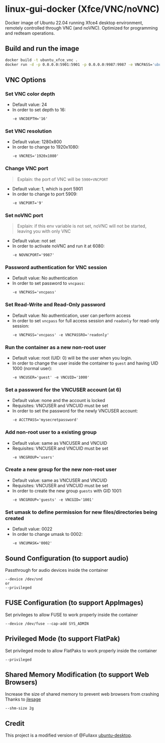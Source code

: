 # linux-gui-docker (Xfce/VNC/noVNC)

Docker image of Ubuntu 22.04 running Xfce4 desktop environment, remotely controlled through VNC (and noVNC). Optimized for programming and redteam operations.

## Build and run the image
```bash
docker build -t ubuntu_xfce_vnc .
docker run -d -p 0.0.0.0:5901:5901 -p 0.0.0.0:9987:9987 -e VNCPASS='ubuntupass' -e VNCRES='1920x1080' -e NOVNCPORT='9987' --shm-size 2g ubuntu_xfce_vnc
```

## VNC Options
### Set VNC color depth
- Default value: 24
- In order to set depth to 16:
    ```
    -e VNCDEPTH='16'
    ```

### Set VNC resolution
- Default value: 1280x800
- In order to change to 1920x1080:
    ```
    -e VNCRES='1920x1080'
    ```

### Change VNC port
> Explain: the port of VNC will be `5900+VNCPORT`
- Default value: 1, which is port 5901
- In order to change to port 5909:
    ```
    -e VNCPORT='9'
    ```

### Set noVNC port
> Explain: if this env variable is not set, noVNC will not be started, leaving you with only VNC
- Default value: not set
- In order to activate noVNC and run it at 6080:
    ```
    -e NOVNCPORT='9987'
    ```

### Password authentication for VNC session
- Default value: No authentication
- In order to set password to `vncpass`:
    ```
    -e VNCPASS='vncpass'
    ```

### Set Read-Write and Read-Only password
- Default value: No authentication, user can perform access
- In order to set `vncpass` for full access session and `readonly` for read-only session:
    ```
    -e VNCPASS='vncpass' -e VNCPASSRO='readonly'
    ```

### Run the container as a new non-root user
- Default value: root (UID: 0) will be the user when you login.
- In order to change the user inside the container to `guest` and having UID 1000 (normal user):
    ```
    -e VNCUSER='guest' -e VNCUID='1000'
    ```

### Set a password for the VNCUSER account (at 6)
- Default value: none and the account is locked
- Requisites: VNCUSER and VNCUID must be set
- In order to set the password for the newly VNCUSER account:
    ```
    -e ACCTPASS='mysecretpassword'
    ```

### Add non-root user to a existing group
- Default value: same as VNCUSER and VNCUID
- Requisites: VNCUSER and VNCUID must be set
    ```
    -e VNCGROUP='users'
    ```

### Create a new group for the new non-root user
- Default value: same as VNCUSER and VNCUID
- Requisites: VNCUSER and VNCUID must be set
- In order to create the new group `guests` with GID 1001:
    ```
    -e VNCGROUP='guests' -e VNCGID='1001'
    ```

### Set umask to define permission for new files/directories being created
- Default value: 0022
- In order to change umask to 0002:
    ```
    -e VNCUMASK='0002'
    ```

## Sound Configuration (to support audio)
Passthrough for audio devices inside the container
```
--device /dev/snd
or
--privileged
```

## FUSE Configuration (to support AppImages)
Set privileges to allow FUSE to work properly inside the container
```
--device /dev/fuse --cap-add SYS_ADMIN
```

## Privileged Mode (to support FlatPak)
Set privileged mode to allow FlatPaks to work properly inside the container
```
--privileged
```

## Shared Memory Modification (to support Web Browsers)
Increase the size of shared memory to prevent web browsers from crashing \
Thanks to [jlesage](https://hub.docker.com/r/jlesage/firefox/#increasing-shared-memory-size)
```
--shm-size 2g
```

## Credit
This project is a modified version of @Fullaxx [ubuntu-desktop](https://github.com/Fullaxx/ubuntu-desktop).